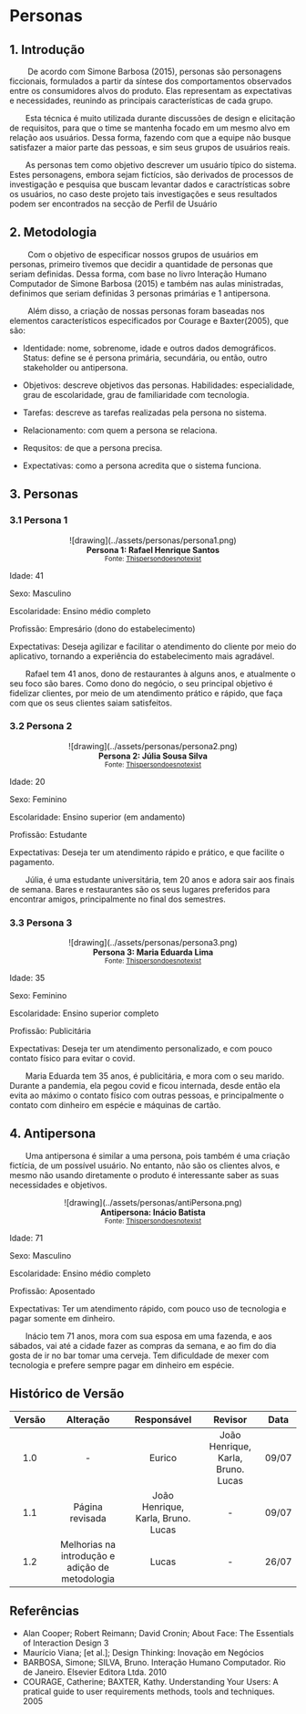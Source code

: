 # Personas

## 1. Introdução
</p>&emsp;&emsp; De acordo com Simone Barbosa (2015), personas são personagens ficcionais, formulados a partir da síntese dos comportamentos observados entre os consumidores alvos do produto. Elas representam as expectativas e necessidades, reunindo as principais características de cada grupo.</p>

&emsp;&emsp;Esta técnica é muito utilizada durante discussões de design e elicitação de requisitos, para que o time se mantenha focado em um mesmo alvo em relação aos usuários. Dessa forma, fazendo com que a equipe não busque satisfazer a maior parte das pessoas, e sim seus grupos de usuários reais.

&emsp;&emsp;As personas tem como objetivo descrever um usuário típico do sistema. Estes personagens, embora sejam fictícios, são derivados de processos de investigação e pesquisa que buscam levantar dados e caractrísticas sobre os usuários, no caso deste projeto tais investigações e seus resultados podem ser encontrados na secção de Perfil de Usuário

## 2. Metodologia
&emsp;&emsp; Com o objetivo de especificar nossos grupos de usuários em personas, primeiro tivemos que decidir a quantidade de personas que seriam definidas. Dessa forma, com base no livro Interação Humano Computador de Simone Barbosa (2015) e também nas aulas ministradas, definimos que seriam definidas 3 personas primárias e 1 antipersona.

&emsp;&emsp; Além disso, a criação de nossas personas foram baseadas nos elementos característicos especificados por Courage e Baxter(2005), que são:

- Identidade: nome, sobrenome, idade e outros dados demográficos.
Status: define se é persona primária, secundária, ou então, outro stakeholder ou antipersona.

- Objetivos: descreve objetivos das personas.
Habilidades: especialidade, grau de escolaridade, grau de familiaridade com tecnologia.

- Tarefas: descreve as tarefas realizadas pela persona no sistema.

- Relacionamento: com quem a persona se relaciona.

- Requsitos: de que a persona precisa.

- Expectativas: como a persona acredita que o sistema funciona.

## 3. Personas
### 3.1 Persona 1
<center>
 ![drawing](../assets/personas/persona1.png)
</center>

<figcaption align='center'>
    <b>Persona 1: Rafael Henrique Santos</b>
    <br><small>Fonte: <a href='https://thispersondoesnotexist.com/'>Thispersondoesnotexist</a> </small>
</figcaption>

 <p>Idade: 41</p>
 <p>Sexo: Masculino</p>
 <p>Escolaridade: Ensino médio completo</p>
 <p>Profissão: Empresário (dono do estabelecimento)</p>
 <p>Expectativas: Deseja agilizar e facilitar o atendimento do cliente por meio do aplicativo, tornando a experiência do estabelecimento mais agradável.</p>
 <p>&emsp;&emsp;Rafael tem 41 anos, dono de restaurantes à alguns anos, e atualmente o seu foco são bares. Como dono do negócio, o seu principal objetivo é fidelizar clientes, por meio de um atendimento prático e rápido, que faça com que os seus clientes saiam satisfeitos.</p>

### 3.2 Persona 2
<center>
 ![drawing](../assets/personas/persona2.png)
</center>

<figcaption align='center'>
    <b>Persona 2: Júlia Sousa Silva</b>
    <br><small>Fonte: <a href='https://thispersondoesnotexist.com/'>Thispersondoesnotexist</a> </small>
</figcaption>


 <p>Idade: 20</p>
 <p>Sexo: Feminino</p>
 <p>Escolaridade: Ensino superior (em andamento)</p>
 <p>Profissão: Estudante</p>
 <p>Expectativas: Deseja ter um atendimento rápido e prático, e que facilite o pagamento.</p>
 <p>&emsp;&emsp;Júlia, é uma estudante universitária, tem 20 anos e adora sair aos finais de semana. Bares e restaurantes são os seus lugares preferidos para encontrar amigos, principalmente no final dos semestres.</p>

### 3.3 Persona 3
<center>
 ![drawing](../assets/personas/persona3.png)
</center>
 <figcaption align='center'>
    <b>Persona 3: Maria Eduarda Lima</b>
    <br><small>Fonte: <a href='https://thispersondoesnotexist.com/'>Thispersondoesnotexist</a> </small>
</figcaption>


 <p>Idade: 35</p>
 <p>Sexo: Feminino</p>
 <p>Escolaridade: Ensino superior completo</p>
 <p>Profissão: Publicitária</p>
 <p>Expectativas: Deseja ter um atendimento personalizado, e com pouco contato físico para evitar o covid.</p>
 <p>&emsp;&emsp;Maria Eduarda tem 35 anos, é publicitária, e mora com o seu marido. Durante a pandemia, ela pegou covid e ficou internada, desde então ela evita ao máximo o contato físico com outras pessoas, e principalmente o contato com dinheiro em espécie e máquinas de cartão.</p>

## 4. Antipersona

 <p>&emsp;&emsp;Uma antipersona é similar a uma persona, pois também é uma criação fictícia, de um possível usuário. No entanto, não são os clientes alvos, e mesmo não usando diretamente o produto é interessante saber as suas necessidades e objetivos.</p>

 <center>
 ![drawing](../assets/personas/antiPersona.png)
 </center>

 <figcaption align='center'>
    <b>Antipersona: Inácio Batista</b>
    <br><small>Fonte: <a href='https://thispersondoesnotexist.com/'>Thispersondoesnotexist</a> </small>
</figcaption>


 <p>Idade: 71</p>
 <p>Sexo: Masculino</p>
 <p>Escolaridade: Ensino médio completo</p>
 <p>Profissão: Aposentado</p>
 <p>Expectativas: Ter um atendimento rápido, com pouco uso de tecnologia e pagar somente em dinheiro.</p>
 <p>&emsp;&emsp;Inácio tem 71 anos, mora com sua esposa em uma fazenda, e aos sábados, vai até a cidade fazer as compras da semana, e ao fim do dia gosta de ir no bar tomar uma cerveja. Tem dificuldade de mexer com tecnologia e prefere sempre pagar em dinheiro em espécie.</p>


## Histórico de Versão

| Versão |                Alteração               | Responsável |         Revisor        |  Data |
|:------:|:--------------------------------------:|:-----------:|:----------------------:|:-----:|
|   1.0  |                    -                   |    Eurico  | João Henrique, Karla, Bruno. Lucas | 09/07 |
|   1.1  |  Página revisada                   |    João Henrique, Karla, Bruno. Lucas  | - | 09/07 |
|   1.2  |  Melhorias na introdução e adição de metodologia                  |    Lucas  | - | 26/07 |

## Referências
- Alan Cooper; Robert Reimann; David Cronin; About Face: The Essentials of Interaction Design 3
- Maurício Viana; [et al.]; Design Thinking: Inovação em Negócios
- BARBOSA, Simone; SILVA, Bruno. Interação Humano Computador. Rio de Janeiro. Elsevier Editora Ltda. 2010
- COURAGE, Catherine; BAXTER, Kathy. Understanding Your Users: A pratical guide to user requirements methods, tools and techniques. 2005
